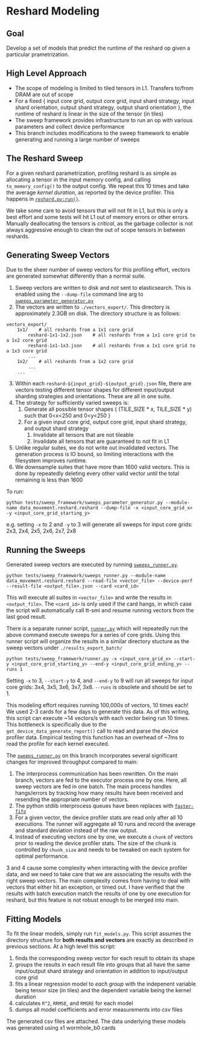 # Reshard Modeling

## Goal
Develop a set of models that predict the runtime of the reshard op given a particular prametrization.

## High Level Approach
- The scope of modeling is limited to tiled tensors in L1. Transfers to/from DRAM are out of scope
- For a fixed { input core grid, output core grid, input shard strategy, input shard orientation, output shard strategy, output shard orientation }, the runtime of reshard is linear in the size of the tensor (in tiles)
- The sweep framework provides infrastructure to run an op with various parameters and collect device performance
- This branch includes modifications to the sweep framework to enable generating and running a large number of sweeps

## The Reshard Sweep
For a given reshard parametrization, profiling reshard is as simple as allocating a tensor in the input memory config, and calling `to_memory_config()` to the output config. We repeat this 10 times and take the average *kernel duration*, as reported by the device profiler. This happens in [`reshard.py:run()`](./sweeps/data_movement/reshard/reshard.py).

We take some care to avoid tensors that will not fit in L1, but this is only a best effort and some tests will hit L1 out of memory errors or other errors. Manually deallocating the tensors is *critical*, as the garbage collector is not always aggressive enough to clean the out of scope tensors in between reshards.

## Generating Sweep Vectors
Due to the sheer number of sweep vectors for this profiling effort, vectors are generated somewhat differently than a normal suite.
1. Sweep vectors are written to disk and *not* sent to elasticsearch. This is enabled using the `--dump-file` command line arg to [`sweeps_parameter_generator.py`](./sweeps_parameter_generator.py)
2. The vectors are written to `./vectors_export/`. This directory is approximately 2.3GB on disk. The directory structure is as follows:
```
vectors_export/
    1x1/    # all reshards from a 1x1 core grid
        reshard-1x1-1x2.json    # all reshards from a 1x1 core grid to a 1x2 core grid
        reshard-1x1-1x3.json    # all reshards from a 1x1 core grid to a 1x3 core grid
        ...
    1x2/    # all reshards from a 1x2 core grid
        ...
    ...
```
3. Within each `reshard-${input_grid}-${output_grid}.json` file, there are vectors testing different tensor shapes for different input/output sharding strategies and orientations. These are all in one suite.
4. The strategy for sufficiently varied sweeps is:
    1. Generate all possible tensor shapes { (TILE_SIZE \* x, TILE_SIZE \* y) such that 0<x<250 and 0<y<250 }
    2. For a given input core grid, output core grid, input shard strategy, and output shard strategy
        1. Invalidate all tensors that are not tileable
        2. Invalidate all tensors that are guaranteed to not fit in L1
5. Unlike regular suites, we do not write out invalidated vectors. The generation process is IO bound, so limiting interactions with the filesystem improves runtime.
6. We downsample suites that have more than 1600 valid vectors. This is done by repeatedly deleting every other valid vector until the total remaining is less than 1600

To run:
```
python tests/sweep_framework/sweeps_parameter_generator.py --module-name data_movement.reshard.reshard --dump-file -x <input_core_grid_x> -y <input_core_grid_starting_y>
```

e.g. setting `-x` to 2 and `-y` to 3 will generate all sweeps for input core grids: 2x3, 2x4, 2x5, 2x6, 2x7, 2x8

## Running the Sweeps
Generated sweep vectors are executed by running [`sweeps_runner.py`](./sweeps_runner.py).
```
python tests/sweep_framework/sweeps_runner.py --module-name data_movement.reshard.reshard --read-file <vector_file> --device-perf --result-file <output_file>.json --card <card_id>
```
This will execute all suites in `<vector_file>` and write the results in `<output_file>`. The `<card_id>` is only used if the card hangs, in which case the script will automatically call tt-smi and resume running vectors from the last good result.

There is a separate runner script, [`runner.py`](./runner.py) which will repeatedly run the above command execute sweeps for a series of core grids. Using this runner script will organize the results in a similar directory stucture as the sweep vectors under `./results_export_batch/`
```
python tests/sweep_framework/runner.py -x <input_core_grid_x> --start-y <input_core_grid_starting_y> --end-y <input_core_grid_ending_y> --runs 1
```
Setting `-x` to 3, `--start-y` to 4, and `--end-y` to 9 will run all sweeps for input core grids: 3x4, 3x5, 3x6, 3x7, 3x8. `--runs` is obsolete and should be set to 1.

This modeling effort requires running 100,000s of vectors, 10 times each! We used 2-3 cards for a few days to generate this data. As of this writing, this script can execute ~14 vectors/s with each vector being run 10 times. This bottleneck is specifically due to the `get_device_data_generate_report()` call to read and parse the device profiler data. Empirical testing this function has an overhead of ~7ms to read the profile for each kernel executed.

The [`sweeps_runner.py`](./sweeps_runner.py) on this branch incorporates several significant changes for improved throughput compared to main:
1. The interprocess communication has been rewritten. On the main branch, vectors are fed to the executor process one by one. Here, all sweep vectors are fed in one batch. The main process handles hangs/errors by tracking how many results have been received and resending the appropriate number of vectors.
2. The python stdlib interprocess queues have been replaces with [`faster-fifo`](https://github.com/alex-petrenko/faster-fifo)
3. For a given vector, the device profiler stats are read only after all 10 executions. The runner will aggregate all 10 runs and record the average and standard deviation instead of the raw output.
4. Instead of executing vectors one by one, we execute a `chunk` of vectors prior to reading the device profiler stats. The size of the chunk is controlled by `chunk_size` and needs to be tweaked on each system for optimal performance.

3 and 4 cause some complexity when interacting with the device profiler data, and we need to take care that we are associating the results with the right sweep vectors. The main complexity comes from having to deal with vectors that either hit an exception, or timed out. I have verified that the results with batch execution match the results of one by one execution for reshard, but this feature is not robust enough to be merged into main.

## Fitting Models
To fit the linear models, simply run `fit_models.py`. This script assumes the directory structure for **both results and vectors** are exactly as described in previous sections. At a high level this script:
1. finds the corresponding sweep vector for each result to obtain its shape
2. groups the results in each result file into groups that all have the same input/output shard strategy and orientation in addition to input/output core grid
3. fits a linear regression model to *each group* with the indepenent variable being tensor size (in tiles) and the dependent variable being the kernel duration
4. calculates `R^2`, `RRMSE`, and `RMSRE` for each model
5. dumps all model coefficients and error measurements into csv files

The generated csv files are attached. The data underlying these models was generated using x1 wormhole_b0 cards
